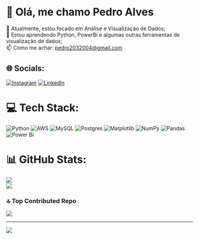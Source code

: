 # 👋 Olá, me chamo Pedro Alves
👀 Atualmente, estou focado em Análise e Visualização de Dados;<br>🌱 Estou aprendendo Python, PowerBi e algumas outras ferramentas de visualização de dados;<br>📫 Como me achar: pedro2032004@gmail.com


## 🌐 Socials:
[![Instagram](https://img.shields.io/badge/Instagram-%23E4405F.svg?logo=Instagram&logoColor=white)](https://instagram.com/pedro-alves-dev) [![LinkedIn](https://img.shields.io/badge/LinkedIn-%230077B5.svg?logo=linkedin&logoColor=white)](https://linkedin.com/in/pedro-alves-ba28a3313/) 

# 💻 Tech Stack:
![Python](https://img.shields.io/badge/python-3670A0?style=for-the-badge&logo=python&logoColor=ffdd54) ![AWS](https://img.shields.io/badge/AWS-%23FF9900.svg?style=for-the-badge&logo=amazon-aws&logoColor=white) ![MySQL](https://img.shields.io/badge/mysql-4479A1.svg?style=for-the-badge&logo=mysql&logoColor=white) ![Postgres](https://img.shields.io/badge/postgres-%23316192.svg?style=for-the-badge&logo=postgresql&logoColor=white) ![Matplotlib](https://img.shields.io/badge/Matplotlib-%23ffffff.svg?style=for-the-badge&logo=Matplotlib&logoColor=black) ![NumPy](https://img.shields.io/badge/numpy-%23013243.svg?style=for-the-badge&logo=numpy&logoColor=white) ![Pandas](https://img.shields.io/badge/pandas-%23150458.svg?style=for-the-badge&logo=pandas&logoColor=white) ![Power Bi](https://img.shields.io/badge/power_bi-F2C811?style=for-the-badge&logo=powerbi&logoColor=black)
# 📊 GitHub Stats:
![](https://github-readme-stats.vercel.app/api?username=Pedro-Alves-Dev&theme=dark&hide_border=false&include_all_commits=true&count_private=false)<br/>
![](https://github-readme-stats.vercel.app/api/top-langs/?username=Pedro-Alves-Dev&theme=dark&hide_border=false&include_all_commits=true&count_private=false&layout=compact)

### 🔝 Top Contributed Repo
![](https://github-contributor-stats.vercel.app/api?username=Pedro-Alves-Dev&limit=5&theme=dark&combine_all_yearly_contributions=true)

---
[![](https://visitcount.itsvg.in/api?id=Pedro-Alves-Dev&icon=0&color=0)](https://visitcount.itsvg.in)

<!-- Proudly created with GPRM ( https://gprm.itsvg.in ) -->

<!---
- 👋 Hi, I’m @Pedro-Alves-Dev
- 👀 I’m interested in Data Analysis.
- 🌱 I’m currently learning Python and PowerBi.
- 💞️ I’m looking to collaborate on Python and Java projetcs.
- 📫 How to reach me: pedro2032004@gmail.com
- ⚡ Fun fact: My first programming language was Java, just love it.

Pedro-Alves-Dev/Pedro-Alves-Dev is a ✨ special ✨ repository because its `README.md` (this file) appears on your GitHub profile.
You can click the Preview link to take a look at your changes.
--->
